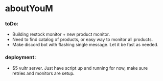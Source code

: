 # aboutYouM

### toDo:
- Building restock monitor + new product monitor.
- Need to find catalog of products, or easy way to monitor all products.
- Make discord bot with flashing single message. Let it be fast as needed.


### deployment:
- $5 vultr server. Just have script up and running for now, make sure retries and monitors are setup.
